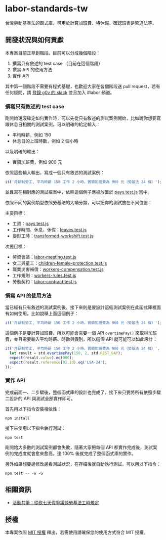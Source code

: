 # labor-standards-tw

台灣勞動基準法的函式庫，可用於計算加班費、特休假、確認班表是否違法等。

## 開發狀況與如何貢獻

本專案目前正草創階段。目前可以分成幾個階段：

1. 撰寫只有敘述的 test case （目前在這個階段）
2. 撰寫 API 的使用方法
3. 實作 API

其中第一個階段不需要有程式基礎，也歡迎大家在各個階段送 pull request，若有任何疑問，請 [登錄 g0v 的 slack](http://join.g0v.today/) 並且加入 #labor 頻道。

### 撰寫只有敘述的 test case

剛開始還沒確定如何實作時，可以先從只有敘述的測試案例開始，比如說你想要寫跟休息日相關的測試案例，可以明確的給定輸入：
* 平均時薪，例如 150
* 休息日的上班時數，例如 2 個小時

以及明確的輸出：
* 實領加班費，例如 900 元

依照這些輸入輸出，寫成一個只有敘述的測試案例：

```javascript
it('月薪制勞工, 平均時薪 150 工作 2 小時，實領加班費為 900 元（勞基法 24 條）');
```

並且寫在相對應的測試檔案中，依照這個例子應被放置於 [pays.test.js](https://github.com/yurenju/labor-standards-tw/blob/master/test/integration/pays.test.js) 當中。

依照不同的案例類型依照勞基法的大項分類，可以把你的測試放在不同位置：

主要目標：
* 工資：[pays.test.js](https://github.com/yurenju/labor-standards-tw/blob/master/test/integration/pays.test.js)
* 工作時間、休息、休假：[leaves.test.js](https://github.com/yurenju/labor-standards-tw/blob/master/test/integration/leaves.test.js)
* 變形工時：[transformed-workshift.test.js](https://github.com/yurenju/labor-standards-tw/blob/master/test/integration/transformed-workshift.test.js)

次要目標：
* 勞資會議：[labor-meeting.test.js](https://github.com/yurenju/labor-standards-tw/blob/master/test/integration/labor-meeting.test.js)
* 女工與童工：[children-female-protection.test.js](https://github.com/yurenju/labor-standards-tw/blob/master/test/integration/children-female-protection.test.js)
* 職業災害補償：[workers-compensation.test.js](https://github.com/yurenju/labor-standards-tw/blob/master/test/integration/workers-compensation.test.js)
* 工作規則：[workers-rules.test.js](https://github.com/yurenju/labor-standards-tw/blob/master/test/integration/workers-rules.test.js)
* 勞動契約：[labor-contract.test.js](https://github.com/yurenju/labor-standards-tw/blob/master/test/integration/labor-contract.test.js)


### 撰寫 API 的使用方法

當已經有只有敘述的測試案例後，接下來則是要設計這個測試案例在此函式庫裡面有如何使用。比如說舉上面這個例子：

```javascript
it('月薪制勞工, 平均時薪 150 工作 2 小時，實領加班費為 900 元（勞基法 24 條）');
```

這個例子是要計算加班費，所以可能會需要一個 API `overtimePay()` 來取得加班費，並且需要輸入平均時薪、時數與假別，所以這個 API 就可能可以如此設計：

```javascript
it('月薪制勞工, 平均時薪 150 工作 2 小時，實領加班費為 900 元（勞基法 24 條）', () => {
  let result = std.overtimePay(150, 2, std.REST_DAY);
  expect(result.value).eq(900);
  expect(result.reference[0].id).eq('LSA-24');
});
```

### 實作 API

完成前面一、二步驟後，整個函式庫的設計也完成了，接下來只要將所有依照步驟二設計的 API 與測試全部實作即可。

首先用以下指令安裝相依性：

```
npm install
```

接下來使用以下指令執行測試：

```
npm test
```

剛開始大多數的測試案例都會失敗，隨著大家把每個 API 都實作完成後，測試案例的完成度就會愈來愈高，達 100% 後就完成了整個函式庫的實作。

另外如果想要邊修改邊看測試狀況，在存檔後就自動執行測試，可以用以下指令：

```
npm test -- -w -G
```


## 相關資訊

* [活動共筆：從砍七天假爭議談勞基法工時規定](https://g0v.hackpad.com/3hMbxYbFCxv)

## 授權

本專案依照 [MIT 授權](https://github.com/yurenju/labor-standards-tw/blob/master/LICENSE) 釋出，若需使用請確保您的使用方式符合 MIT 授權。
